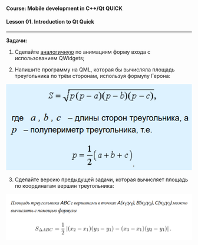 #### Course: Mobile development in C++/Qt QUICK  
#### Lesson 01. Introduction to Qt Quick  

***  

<b>Задачи:</b>  

1. Сделайте [аналогичную](Lesson-01/Source "исходный пример") по анимациям форму входа с использованием QWidgets;  

2. Напишите программу на QML, которая бы вычисляла площадь треугольника по трём сторонам, используя формулу Герона:  

<p align="center">
   <img src="images/Heron.png" alt="" title="ФормулаГерона">
</p>

3. Сделайте версию предыдущей задачи, которая вычисляет площадь по координатам вершин треугольника:  

<p align="center">
    <img src="images/S_по_координатам.png" alt="" title="Формула площади треугольника">
</p>


